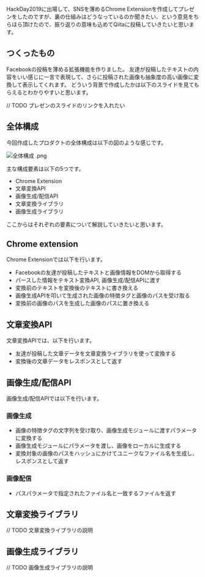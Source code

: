 HackDay2019に出場して、SNSを薄めるChrome Extensionを作成してプレゼンをしたのですが、裏の仕組みはどうなっているのか聞きたい、という意見をちらほら頂けたので、振り返りの意味も込めてQiitaに投稿していきたいと思います。

## つくったもの

Facebookの投稿を薄める拡張機能を作りました。
友達が投稿したテキストの内容をいい感じに一言で表現して、さらに投稿された画像も抽象度の高い画像に変換して表示してくれます。
どういう背景で作成したかは以下のスライドを見てもらえるとわかりやすいと思います。

// TODO プレゼンのスライドのリンクを入れたい

## 全体構成
今回作成したプロダクトの全体構成は以下の図のような感じです。

![全体構成 .png](https://qiita-image-store.s3.ap-northeast-1.amazonaws.com/0/160829/5f7ce087-12ad-2248-908f-a922372c8a64.png)

主な構成要素は以下の5つです。
- Chrome Extension
- 文章変換API
- 画像生成/配信API
- 文章変換ライブラリ
- 画像生成ライブラリ

ここからはそれぞれの要素について解説していきたいと思います。
## Chrome extension
Chrome Extensionでは以下を行います。
- Facebookの友達が投稿したテキストと画像情報をDOMから取得する
- パースした情報をテキスト変換API, 画像生成/配信APIに渡す
- 変換前のテキストを変換後のテキストに書き換える
- 画像生成APIを叩いて生成された画像の特徴タグと画像のパスを受け取る
- 変換前の画像のパスを生成した画像のパスに置き換える

## 文章変換API
文章変換APIでは、以下を行います。

- 友達が投稿した文章データを文章変換ライブラリを使って変換する
- 変換後の文章データをレスポンスとして返す

## 画像生成/配信API
画像生成/配信APIでは以下を行います。

### 画像生成
- 画像の特徴タグの文字列を受け取り、画像生成モジュールに渡すパラメータに変換する
- 画像生成モジュールにパラメータを渡し、画像をローカルに生成する
- 変換対象の画像のパスをハッシュにかけてユニークなファイル名を生成し、レスポンスとして返す

### 画像配信
- パスパラメータで指定されたファイル名と一致するファイルを返す

## 文章変換ライブラリ
// TODO 文章変換ライブラリの説明
## 画像生成ライブラリ 
// TODO 画像生成ライブラリの説明

